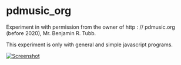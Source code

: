 # pdmusic_org
Experiment in with permission from the owner of http : // pdmusic.org (before 2020), Mr. Benjamin R. Tubb.

This experiment is only with general and simple javascript programs.

[![Screenshot](https://dirkncl.github.io/pdmusic_org/pict/pdmusicHymn1.png)](https://dirkncl.github.io/pdmusic_org/hymns.html)

